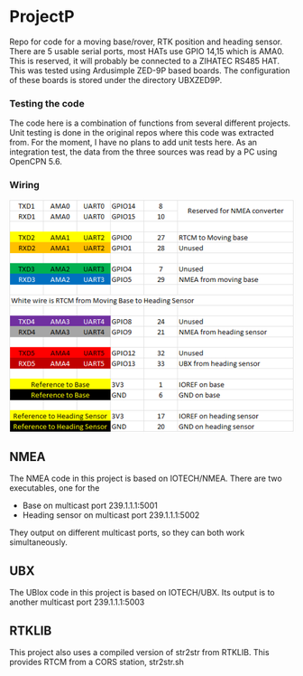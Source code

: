 # ProjectP
Repo for code for a moving base/rover, RTK position and heading sensor.
There are 5 usable serial ports, most HATs use GPIO 14,15 which is AMA0.
This is reserved, it will probably be connected to a ZIHATEC RS485 HAT.
This was tested using Ardusimple ZED-9P based boards.
The configuration of these boards is stored under the directory UBXZED9P.

### Testing the code
The code here is a combination of functions from several different projects. 
Unit testing is done in the original repos where this code was extracted from.
For the moment, I have no plans to add unit tests here.
As an integration test, the data from the three sources was read by a PC using OpenCPN 5.6.

### Wiring
![img.png](img.png)


 
## NMEA
The NMEA code in this project is based on IOTECH/NMEA.
There are two executables, one for the 
- Base on multicast port 239.1.1.1:5001
- Heading sensor on multicast port 239.1.1.1:5002

They output on different multicast ports, so they can both work simultaneously.

## UBX
The UBlox code in this project is based on IOTECH/UBX.
Its output is to another multicast port 239.1.1.1:5003

## RTKLIB
This project also uses a compiled version of str2str from RTKLIB.
This provides RTCM from a CORS station, str2str.sh



